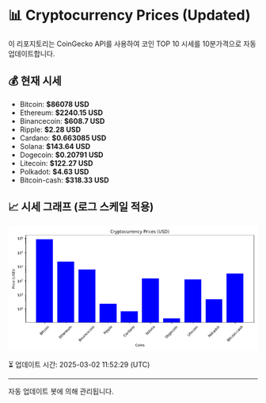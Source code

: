 
# 📊 Cryptocurrency Prices (Updated)

이 리포지토리는 CoinGecko API를 사용하여 코인 TOP 10 시세를 10분가격으로 자동 업데이트합니다.

## 💰 현재 시세
- Bitcoin: **$86078 USD**
- Ethereum: **$2240.15 USD**
- Binancecoin: **$608.7 USD**
- Ripple: **$2.28 USD**
- Cardano: **$0.663085 USD**
- Solana: **$143.64 USD**
- Dogecoin: **$0.20791 USD**
- Litecoin: **$122.27 USD**
- Polkadot: **$4.63 USD**
- Bitcoin-cash: **$318.33 USD**

## 📈 시세 그래프 (로그 스케일 적용)
![Crypto Prices](crypto_prices.png)

⏳ 업데이트 시간: 2025-03-02 11:52:29 (UTC)

---
자동 업데이트 봇에 의해 관리됩니다.

